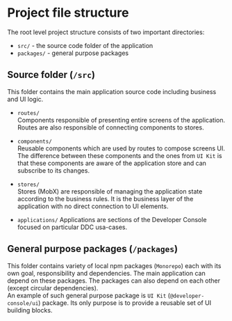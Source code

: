 Project file structure
===

The root level project structure consists of two important directories:
- `src/` - the source code folder of the application
- `packages/` - general purpose packages


## Source folder (`/src`)
This folder contains the main application source code including business and UI logic.

- `routes/`  
Components responsible of presenting entire screens of the application. Routes are also responsible of connecting components to stores.

- `components/`  
Reusable components which are used by routes to compose screens UI. The difference between these components and the ones from `UI Kit` is that these components are aware of the application store and can subscribe to its changes.

- `stores/`  
Stores (MobX) are responsible of managing the application state according to the business rules. It is the business layer of the application with no direct connection to UI elements.

- `applications/`
Applications are sections of the Developer Console focused on particular DDC usa-cases.


## General purpose packages (`/packages`)
This folder contains variety of local npm packages (`Monorepo`) each with its own goal, responsibility and dependencies. The main application can depend on these packages. The packages can also depend on each other (except circular dependencies).  
An example of such general purpose package is `UI Kit` (`@developer-console/ui`) package. Its only purpose is to provide a reusable set of UI building blocks.